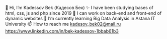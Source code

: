 👋 Hi, I’m Kadessov Bek (Кадесов Бек)
✨ I have been studying bases of html, css, js and php since 2019
👀 I can work on back-end and front-end of dynamic websites
🌱 I’m currently learning Big Data Analysis in Astana IT University
📫 How to reach me kadesov_bek02@mail.ru
https://www.linkedin.com/in/bek-kadessov-1bbab61b3
